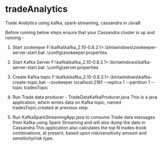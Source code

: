 # tradeAnalytics
Trade Analytics using kafka, spark-streaming, cassandra in Java8

Before running below steps ensure that your Cassandra cluster is up and running - 

1. Start zookeeper
F:\kafka\kafka_2.10-0.8.2.1>.\bin\windows\zookeeper-server-start.bat .\config\zookeeper.properties

2. Start Kafka Server
F:\kafka\kafka_2.10-0.8.2.1>.\bin\windows\kafka-server-start.bat .\config\server.properties

3. Create Kafka topic
F:\kafka\kafka_2.10-0.8.2.1>.\bin\windows\kafka-create-topic.bat --zookeeper localhost:2181 --replica 1 --partition 1 --topic tradesTopic

4. Run Trade data producer - TradeDataKafkaProducer.java
This is a java application, which writes data on Kafka topic, named tradesTopic,created at previous step.

5. Run KafkaSparkStreamingApp.java to consume Trade data messages from Kafka using Spark Streaming and will also dump the data in Cassandra.This application also calculates the top N trades-book combinations, at present, based upon risk/sensitivity amount and sensitivity/risk type.
